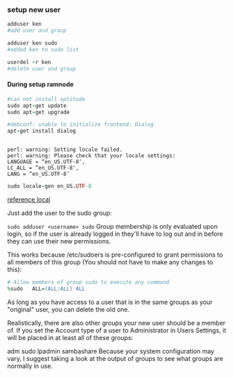 ### setup new user


```ruby
adduser ken
#add user and group

adduser ken sudo
#added ken to sudo list

userdel -r ken
#delete user and group
```

#### During setup ramnode

```ruby
#can not install aptitude
sudo apt-get update
sudo apt-get upgrade

#debconf: unable to initialize frontend: Dialog
apt-get install dialog



```


```
perl: warning: Setting locale failed.
perl: warning: Please check that your locale settings:
LANGUAGE = “en_US.UTF-8″,
LC_ALL = “en_US.UTF-8″,
LANG = “en_US.UTF-8″
```

```ruby
sudo locale-gen en_US.UTF-8
```
[reference local ](http://stackoverflow.com/questions/2499794/how-can-i-fix-a-locale-warning-from-perl)

Just add the user to the sudo group:

`sudo adduser <username> sudo`
Group membership is only evaluated upon login, so if the user is already logged in they'll have to log out and in before they can use their new permissions.

This works because /etc/sudoers is pre-configured to grant permissions to all members of this group (You should not have to make any changes to this):

```ruby
# Allow members of group sudo to execute any command
%sudo   ALL=(ALL:ALL) ALL
```

As long as you have access to a user that is in the same groups as your "original" user, you can delete the old one.

Realistically, there are also other groups your new user should be a member of. If you set the Account type of a user to Administrator in Users Settings, it will be placed in at least all of these groups:

adm sudo lpadmin sambashare
Because your system configuration may vary, I suggest taking a look at the output of groups <username> to see what groups are normally in use.
